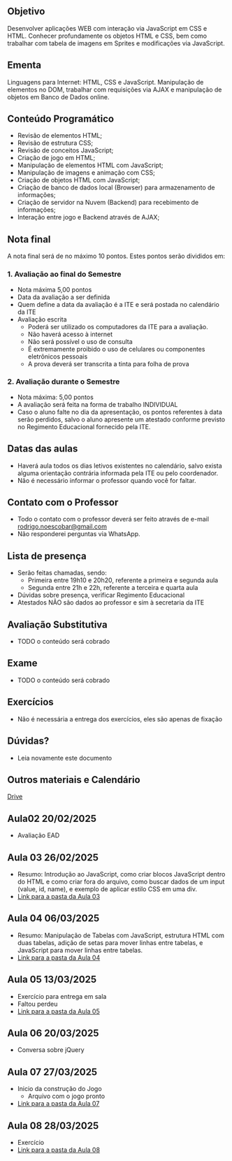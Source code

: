 ## Objetivo
Desenvolver aplicações WEB com interação via JavaScript em CSS e HTML. Conhecer profundamente os objetos HTML e CSS, bem como trabalhar com tabela de imagens em Sprites e modificações via JavaScript.

## Ementa
Linguagens para Internet: HTML, CSS e JavaScript. Manipulação de elementos no DOM, trabalhar com requisições via AJAX e manipulação de objetos em Banco de Dados online.

## Conteúdo Programático
- Revisão de elementos HTML;
- Revisão de estrutura CSS;
- Revisão de conceitos JavaScript;
- Criação de jogo em HTML;
- Manipulação de elementos HTML com JavaScript;
- Manipulação de imagens e animação com CSS;
- Criação de objetos HTML com JavaScript;
- Criação de banco de dados local (Browser) para armazenamento de informações;
- Criação de servidor na Nuvem (Backend) para recebimento de informações;
- Interação entre jogo e Backend através de AJAX;

## Nota final
A nota final será de no máximo 10 pontos. Estes pontos serão divididos em:

### 1. Avaliação ao final do Semestre
- Nota máxima 5,00 pontos
- Data da avaliação a ser definida
- Quem define a data da avaliação é a ITE e será postada no calendário da ITE
- Avaliação escrita
  - Poderá ser utilizado os computadores da ITE para a avaliação.
  - Não haverá acesso à internet
  - Não será possível o uso de consulta
  - É extremamente proibido o uso de celulares ou componentes eletrônicos pessoais
  - A prova deverá ser transcrita a tinta para folha de prova

### 2. Avaliação durante o Semestre

- Nota máxima: 5,00 pontos
- A avaliação será feita na forma de trabalho INDIVIDUAL
- Caso o aluno falte no dia da apresentação, os pontos referentes à data serão perdidos, salvo o aluno apresente um atestado conforme previsto no Regimento Educacional fornecido pela ITE.

## Datas das aulas
- Haverá aula todos os dias letivos existentes no calendário, salvo exista alguma orientação contrária informada pela ITE ou pelo coordenador.
- Não é necessário informar o professor quando você for faltar.

## Contato com o Professor
- Todo o contato com o professor deverá ser feito através de e-mail [rodrigo.noescobar@gmail.com](mailto:rodrigo.noescobar@gmail.com)
- Não responderei perguntas via WhatsApp.

## Lista de presença
- Serão feitas chamadas, sendo:
  - Primeira entre 19h10 e 20h20, referente a primeira e segunda aula
  - Segunda entre 21h e 22h, referente a terceira e quarta aula
- Dúvidas sobre presença, verificar Regimento Educacional
- Atestados NÃO são dados ao professor e sim à secretaria da ITE

## Avaliação Substitutiva
- TODO o conteúdo será cobrado

## Exame
- TODO o conteúdo será cobrado

## Exercícios
- Não é necessária a entrega dos exercícios, eles são apenas de fixação

## Dúvidas?
- Leia novamente este documento

## Outros materiais e Calendário
[Drive](https://drive.google.com/drive/folders/1GF7-rca0M64-F5mPqS43SbnsmxWBqGva?usp=sharing)

## Aula02 20/02/2025
- Avaliação EAD

## Aula 03 26/02/2025
- Resumo: Introdução ao JavaScript, como criar blocos JavaScript dentro do HTML e como criar fora do arquivo, como buscar dados de um input (value, id, name), e exemplo de aplicar estilo CSS em uma div.
- [Link para a pasta da Aula 03](./aula03)

## Aula 04 06/03/2025
- Resumo: Manipulação de Tabelas com JavaScript, estrutura HTML com duas tabelas, adição de setas para mover linhas entre tabelas, e JavaScript para mover linhas entre tabelas.
- [Link para a pasta da Aula 04](./aula04)

## Aula 05 13/03/2025
- Exercício para entrega em sala
- Faltou perdeu
- [Link para a pasta da Aula 05](./Aula05.md)

## Aula 06 20/03/2025
- Conversa sobre jQuery

## Aula 07 27/03/2025
- Inicio da construção do Jogo
  - Arquivo com o jogo pronto
- [Link para a pasta da Aula 07](./aula07)

## Aula 08 28/03/2025
- Exercício
- [Link para a pasta da Aula 08](./aula08)
